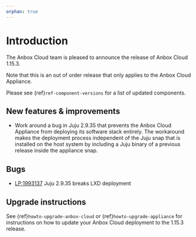 ```yaml
---
orphan: true
---
```

# Introduction

The Anbox Cloud team is pleased to announce the release of Anbox Cloud 1.15.3.

Note that this is an out of order release that only applies to the Anbox Cloud Appliance.

Please see {ref}`ref-component-versions` for a list of updated components.

## New features & improvements

* Work around a bug in Juju 2.9.35 that prevents the Anbox Cloud Appliance from deploying its software stack entirely. The workaround makes the deployment process independent of the Juju snap that is installed on the host system by including a Juju binary of a previous release inside the appliance snap.

## Bugs

* [LP:1993137](https://bugs.launchpad.net/juju/+bug/1993137) Juju 2.9.35 breaks LXD deployment

## Upgrade instructions

See {ref}`howto-upgrade-anbox-cloud` or {ref}`howto-upgrade-appliance` for instructions on how to update your Anbox Cloud deployment to the 1.15.3 release.

